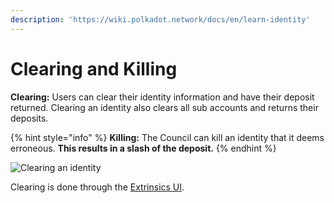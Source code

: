 ```yaml
---
description: 'https://wiki.polkadot.network/docs/en/learn-identity'
---
```


# Clearing and Killing

**Clearing:** Users can clear their identity information and have their deposit returned. Clearing an identity also clears all sub accounts and returns their deposits.

{% hint style="info" %}
**Killing:** The Council can kill an identity that it deems erroneous. **This results in a slash of the deposit.**
{% endhint %}

![Clearing an identity](https://wiki.polkadot.network/img/identity/clear.gif)

Clearing is done through the [Extrinsics UI](https://polkadot.js.org/apps/#/extrinsics).

